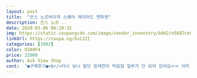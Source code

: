 ```yaml
---
layout: post 
title:  "꼰스 노르바이져 스퀘어 레이어드 맨투맨" 
description: 꼰스 노르 ..
date: 2020-03-06 06:10:32 
img: https://static.coupangcdn.com/image/vendor_inventory/b8d2/e5687ce96770275095babe28ff8ebcff7071bd5d9340b7f2593439a6b106.jpg 
linkUrl: https://coupa.ng/bsC22I 
categories: [1002] 
color: 03A9F4 
price: 22000 
author: Ask View Shop 
cont:  "●구매후기●<br/>다시 보니 밑단 흰색천이 박음질 일부가 안 되어 있어요ㅠㅠ 이미 세탁을 하고 난 후라 겉으로 안 보이니 그냥 입기로 했어요.<br/> 그 외엔 만족!<br/>면100이라 고민 않고 주문했는데 옷 두께도 환절기에 아우터와 함께 이너로 입기 적당합니다.<br/> 다만 레터링은 이해하기 어려워서 chiaf가 뭔지 모르겠지만 아무도 안 볼 거라 생각하고 입을게요.<br/> 옷 품질은 아직 빨기 전인데 좋아요! 원래 크게 입는 편인데 옷이 딱 제가 원하는 핏입니다.<br/><br/>배송은 그냥 보통이였습니다 4~5일<br/>사진에서 보던것보다 사이즈가 휠씬 큽니다<br/>생각보다 핏이 안 서네요<br/>중간정도 품질<br/>질감도 생각보단 그닥입니다.<br/><br/>" 
---
```


